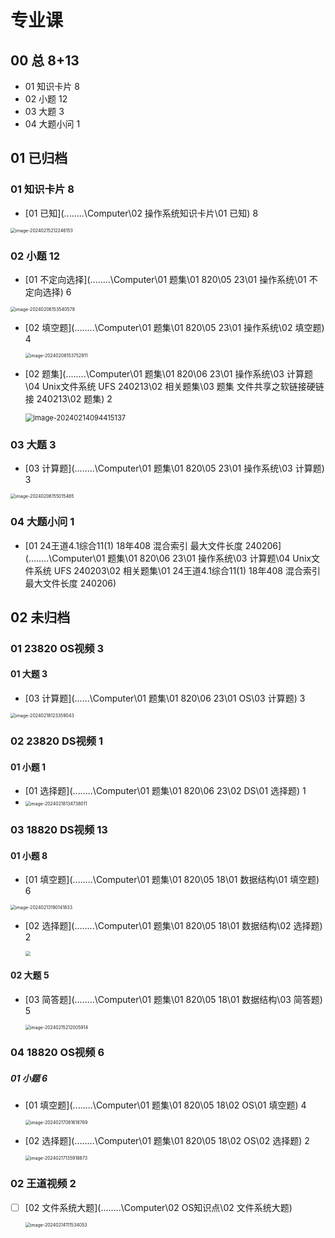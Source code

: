 # 专业课



## 00 总 8+13

* 01 知识卡片 8
* 02 小题 12
* 03 大题 3
* 04 大题小问  1



## 01 已归档

 

### 01 知识卡片 8

*  [01 已知](..\..\..\..\Computer\02 操作系统知识卡片\01 已知)  8

<img src="https://cvp.oss-cn-shanghai.aliyuncs.com/picgo/202402152122247.png" alt="image-20240215212246153" style="zoom:50%;" />



### 02 小题 12

*  [01 不定向选择](..\..\..\..\Computer\01 题集\01 820\05 23\01 操作系统\01 不定向选择)  6

<img src="https://cvp.oss-cn-shanghai.aliyuncs.com/picgo/202402061535630.png" alt="image-20240206153540579" style="zoom:50%;" />

* [02 填空题](..\..\..\..\Computer\01 题集\01 820\05 23\01 操作系统\02 填空题)  4

  <img src="https://cvp.oss-cn-shanghai.aliyuncs.com/picgo/202402061537960.png" alt="image-20240206153752911" style="zoom:50%;" />

* [02 题集](..\..\..\..\Computer\01 题集\01 820\06 23\01 操作系统\03 计算题\04 Unix文件系统 UFS 240213\02 相关题集\03 题集 文件共享之软链接硬链接 240213\02 题集) 2

  <img src="https://cvp.oss-cn-shanghai.aliyuncs.com/picgo/202402140944205.png" alt="image-20240214094415137" style="zoom:80%;" />



### 03 大题  3

*  [03 计算题](..\..\..\..\Computer\01 题集\01 820\05 23\01 操作系统\03 计算题)  3

<img src="https://cvp.oss-cn-shanghai.aliyuncs.com/picgo/202402061550507.png" alt="image-20240206155015465" style="zoom:50%;" />





### 04 大题小问  1

*   [01 24王道4.1综合11(1) 18年408 混合索引 最大文件长度 240206](..\..\..\..\Computer\01 题集\01 820\06 23\01 操作系统\03 计算题\04 Unix文件系统 UFS 240203\02 相关题集\01 24王道4.1综合11(1) 18年408 混合索引 最大文件长度 240206) 



## 02 未归档



### 01 23820 OS视频 3

#### 01 大题  3

*  [03 计算题](..\..\..\Computer\01 题集\01 820\06 23\01 OS\03 计算题)  3

  <img src="https://cvp.oss-cn-shanghai.aliyuncs.com/picgo/202402181233099.png" alt="image-20240218123359043" style="zoom:50%;" />

### 02 23820 DS视频 1

#### 01 小题  1

*  [01 选择题](..\..\..\..\Computer\01 题集\01 820\06 23\02 DS\01 选择题)  1
  * <img src="https://cvp.oss-cn-shanghai.aliyuncs.com/picgo/202402181347063.png" alt="image-20240218134738011" style="zoom:50%;" />





### 03 18820 DS视频 13

#### 01 小题 8

* [01 填空题](..\..\..\..\Computer\01 题集\01 820\05 18\01 数据结构\01 填空题) 6

<img src="https://cvp.oss-cn-shanghai.aliyuncs.com/picgo/202402131901886.png" alt="image-20240213190141833" style="zoom:50%;" />



* [02 选择题](..\..\..\..\Computer\01 题集\01 820\05 18\01 数据结构\02 选择题)  2

  <img src="https://cvp.oss-cn-shanghai.aliyuncs.com/picgo/202402132135542.png" style="zoom:50%;" />

#### 02 大题 5

* [03 简答题](..\..\..\..\Computer\01 题集\01 820\05 18\01 数据结构\03 简答题)  5

  <img src="https://cvp.oss-cn-shanghai.aliyuncs.com/picgo/202402152120003.png" alt="image-20240215212005914" style="zoom:50%;" />

### 04 18820 OS视频 6

##### 01 小题 6

* [01 填空题](..\..\..\..\Computer\01 题集\01 820\05 18\02 OS\01 填空题) 4

  <img src="https://cvp.oss-cn-shanghai.aliyuncs.com/picgo/202402170816857.png" alt="image-20240217081618769" style="zoom:50%;" />

* [02 选择题](..\..\..\..\Computer\01 题集\01 820\05 18\02 OS\02 选择题) 2

  <img src="https://cvp.oss-cn-shanghai.aliyuncs.com/picgo/202402171359923.png" alt="image-20240217135918873" style="zoom:50%;" />



### 02 王道视频 2

- [ ] [02 文件系统大题](..\..\..\..\Computer\02 OS知识点\02 文件系统大题) 

  <img src="https://cvp.oss-cn-shanghai.aliyuncs.com/picgo/202402141115128.png" alt="image-20240214111534053" style="zoom:50%;" />

